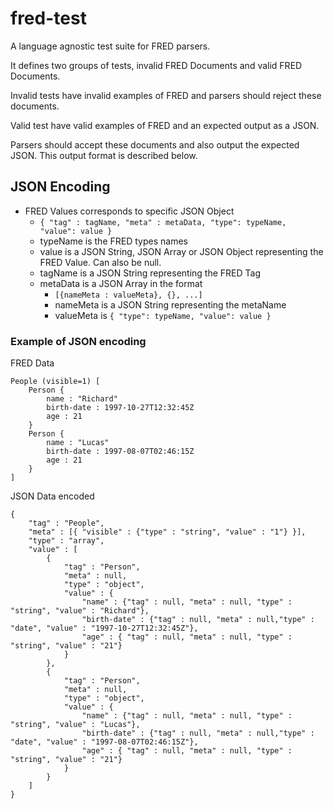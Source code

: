 # fred-test
A language agnostic test suite for FRED parsers.

It defines two groups of tests, invalid FRED Documents and valid
FRED Documents. 

Invalid tests have invalid
examples of FRED and parsers
should reject these documents.

Valid test have valid examples of FRED and an expected output as a JSON.

Parsers should accept these documents and also output the expected JSON. This output format is described below.

## JSON Encoding


* FRED Values corresponds to specific JSON Object 
    * ``{ "tag" : tagName, "meta" : metaData, "type": typeName, "value": value }``
    * typeName is the FRED types names
    * value is a JSON String, JSON Array or JSON Object representing the FRED Value. Can also be null.
    * tagName is a JSON String representing the FRED Tag
    * metaData is a JSON Array in the format
        * ``[{nameMeta : valueMeta}, {}, ...]``
        * nameMeta is a JSON String representing the metaName
        * valueMeta is ``{ "type": typeName, "value": value }``


### Example of JSON encoding

FRED Data
```
People (visible=1) [
    Person {
        name : "Richard"
        birth-date : 1997-10-27T12:32:45Z
        age : 21
    }
    Person {
        name : "Lucas"
        birth-date : 1997-08-07T02:46:15Z
        age : 21
    }
]
```

JSON Data encoded
```
{
    "tag" : "People",
    "meta" : [{ "visible" : {"type" : "string", "value" : "1"} }],
    "type" : "array",
    "value" : [
        {
            "tag" : "Person", 
            "meta" : null, 
            "type" : "object",
            "value" : {
                "name" : {"tag" : null, "meta" : null, "type" : "string", "value" : "Richard"},
                "birth-date" : {"tag" : null, "meta" : null,"type" : "date", "value" : "1997-10-27T12:32:45Z"},
                "age" : { "tag" : null, "meta" : null, "type" : "string", "value" : "21"}
            }
        },
        {
            "tag" : "Person", 
            "meta" : null, 
            "type" : "object",
            "value" : {
                "name" : {"tag" : null, "meta" : null, "type" : "string", "value" : "Lucas"},
                "birth-date" : {"tag" : null, "meta" : null,"type" : "date", "value" : "1997-08-07T02:46:15Z"},
                "age" : { "tag" : null, "meta" : null, "type" : "string", "value" : "21"}
            }
        }
    ]
}
```
